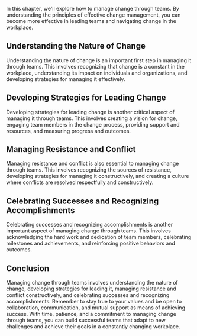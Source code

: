 
In this chapter, we'll explore how to manage change through teams. By understanding the principles of effective change management, you can become more effective in leading teams and navigating change in the workplace.

Understanding the Nature of Change
----------------------------------

Understanding the nature of change is an important first step in managing it through teams. This involves recognizing that change is a constant in the workplace, understanding its impact on individuals and organizations, and developing strategies for managing it effectively.

Developing Strategies for Leading Change
----------------------------------------

Developing strategies for leading change is another critical aspect of managing it through teams. This involves creating a vision for change, engaging team members in the change process, providing support and resources, and measuring progress and outcomes.

Managing Resistance and Conflict
--------------------------------

Managing resistance and conflict is also essential to managing change through teams. This involves recognizing the sources of resistance, developing strategies for managing it constructively, and creating a culture where conflicts are resolved respectfully and constructively.

Celebrating Successes and Recognizing Accomplishments
-----------------------------------------------------

Celebrating successes and recognizing accomplishments is another important aspect of managing change through teams. This involves acknowledging the hard work and dedication of team members, celebrating milestones and achievements, and reinforcing positive behaviors and outcomes.

Conclusion
----------

Managing change through teams involves understanding the nature of change, developing strategies for leading it, managing resistance and conflict constructively, and celebrating successes and recognizing accomplishments. Remember to stay true to your values and be open to collaboration, communication, and mutual support as means of achieving success. With time, patience, and a commitment to managing change through teams, you can build successful teams that adapt to new challenges and achieve their goals in a constantly changing workplace.
